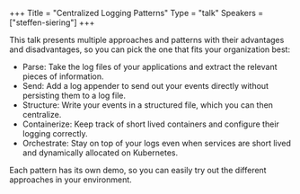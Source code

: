 +++
Title = "Centralized Logging Patterns"
Type = "talk"
Speakers = ["steffen-siering"]
+++

This talk presents multiple approaches and patterns with their advantages and disadvantages, so you can pick the one that fits your organization best:

* Parse: Take the log files of your applications and extract the relevant pieces of information.
* Send: Add a log appender to send out your events directly without persisting them to a log file.
* Structure: Write your events in a structured file, which you can then centralize.
* Containerize: Keep track of short lived containers and configure their logging correctly.
* Orchestrate: Stay on top of your logs even when services are short lived and dynamically allocated on Kubernetes.

Each pattern has its own demo, so you can easily try out the different approaches in your environment.
